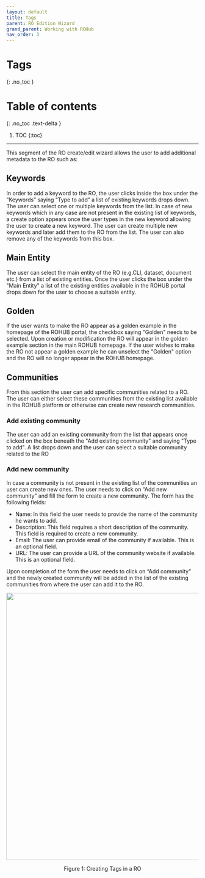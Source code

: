 ```yaml
---
layout: default
title: Tags
parent: RO Edition Wizard
grand_parent: Working with ROHub
nav_order: 3
---
```


# Tags
{: .no_toc }
# Table of contents
{: .no_toc .text-delta }

1. TOC
{:toc}
---------
This segment of the RO create/edit wizard allows the user to add additional metadata to the RO such as:

## Keywords
In order to add a keyword to the RO, the user clicks inside the box under the “Keywords” saying “Type to add” a list of existing keywords drops down. The user can select one or multiple keywords from the list. In case of new keywords which in any case are not present in the existing list of keywords, a create option appears once the user types in the new keyword allowing the user to create a new keyword. The user can create multiple new keywords and later add them to the RO from the list. The user can also remove any of the keywords from this box.

<!--
<p align="center"> <img src="https://box.psnc.pl/f/71c5f1dd00/?raw=1" width="600"> </p>
<div align="center"> Figure 1: Add Keywords to a RO</div>
-->

## Main Entity
The user can select the main entity of the RO (e.g.CLI, dataset, document etc.) from a list of existing entities. Once the user clicks the box under the "Main Entity" a list of the existing entities available in the ROHUB portal drops down for the user to choose a suitable entity.

<!--
<p align="center"> <img src="https://box.psnc.pl/f/59c0bdf6de/?raw=1" width="600"> </p>
<div align="center"> Figure 2: Main Entity Tag in RO creation </div>
-->

## Golden
If the user wants to make the RO appear as a golden example in the homepage of the ROHUB portal, the checkbox saying "Golden" needs to be selected. Upon creation or modification the RO will appear in the golden example section in the main ROHUB homepage. If the user wishes to make the RO not appear a golden example he can unselect the "Golden" option and the RO will no longer appear in the ROHUB homepage.

<!--
<p align="center"> <img src="https://box.psnc.pl/f/7555ba57ae/?raw=1" width="600"> </p>
<div align="center"> Figure 3: Tagging the RO as a golden example </div>
-->

## Communities
From this section the user can add specific communities related to a RO. The user can either select these communities from the existing list available in the ROHUB platform or otherwise can create new research communities.

### Add existing community
The user can add an existing community from the list that appears once clicked on the box beneath the "Add existing community" and saying "Type to add". A list drops down and the user can select a suitable community related to the RO

<!--
<p align="center"> <img src="https://box.psnc.pl/f/0b1942bf7d/?raw=1" width="600"> </p>
<div align="center"> Figure 4: Tagging the RO with an existing community </div>

-->

### Add new community
In case a community is not present in the existing list of the communities an user can create new ones. The user needs to click on “Add new community” and fill the form to create a new community. The form has the following fields:
* Name: In this field the user needs to provide the name of the community he wants to add.
* Description: This field requires a short description of the community. This field is required to create a new community.
* Email: The user can provide email of the community if available. This is an optional field.
* URL: The user can provide a URL of the community website if available. This is an optional field.

Upon completion of the form the user needs to click on “Add community” and the newly created community will be added in the list of the existing communities from where the user can add it to the RO.

<p align="center"> <img src="https://box.psnc.pl/f/a10c2cb83b/?raw=1" width="700"> </p>
<div align="center"> Figure 1: Creating Tags in a RO </div>
